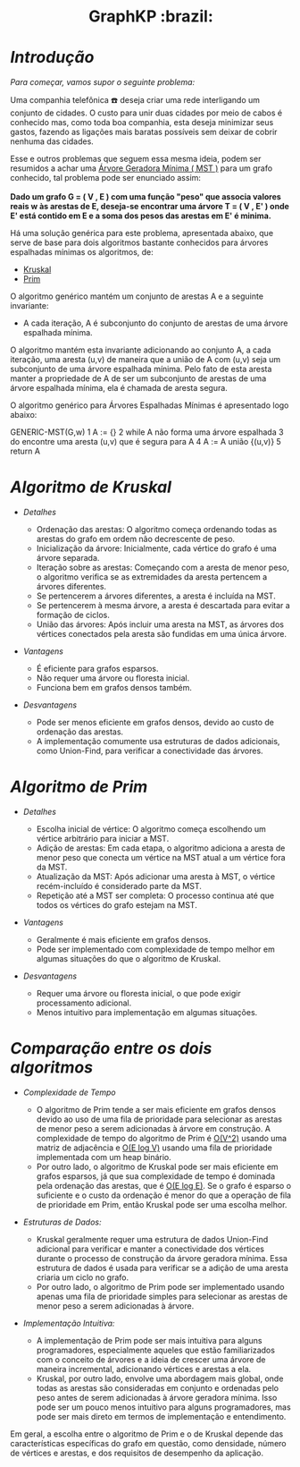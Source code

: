 <h1 align="center"> GraphKP :brazil: </h1>

# *Introdução*

_Para começar, vamos supor o seguinte problema:_ <br>

Uma companhia telefônica ☎️ deseja criar uma rede interligando um conjunto de cidades. O custo para unir duas cidades por meio de cabos é conhecido mas, como toda boa companhia,
esta deseja minimizar seus gastos, fazendo as ligações mais baratas possíveis sem deixar de cobrir nenhuma das cidades. <br>

Esse e outros problemas que seguem essa mesma ideia, podem ser resumidos a achar uma <a href="https://pt.stackoverflow.com/questions/22245/o-que-%C3%A9-%C3%A1rvore-geradora-m%C3%ADnima
" title="É um subgrafo acíclico que contém todos os vértices do grafo">Árvore Geradora Mínima ( MST )</a> para um grafo conhecido, tal problema pode ser enunciado assim: 
<br> <br>
**Dado um grafo G = ( V , E ) com uma função "peso" que associa valores reais w às arestas de E, deseja-se encontrar uma árvore T = ( V , E' ) onde E' está contido em E e a soma dos pesos
das arestas em E' é minima.** <br>

Há uma solução genérica para este problema, apresentada abaixo, que serve de base para dois algoritmos bastante conhecidos para árvores espalhadas mínimas os algoritmos, de: 
  - <a href="https://www.ime.usp.br/~pf/algoritmos_para_grafos/aulas/kruskal.html" title="O algoritmo de Kruskal faz crescer uma floresta geradora até que ela se torne conexa.  A floresta cresce de modo a satisfazer o critério de minimalidade de MSTs baseado em circuitos.">Kruskal</a>
  - <a href="https://www.ime.usp.br/~pf/algoritmos_para_grafos/aulas/prim.html" title="Dado um grafo não-dirigido conexo G com custos nas arestas, o algoritmo de Prim cultiva uma sub­árvore de G até que ela se torne geradora. No fim do processo, a árvore é uma MST.">Prim</a>

O algoritmo genérico mantém um conjunto de arestas A e a seguinte invariante: <br>
  - A cada iteração, A é subconjunto do conjunto de arestas de uma árvore espalhada mínima. <br>

O algoritmo mantém esta invariante adicionando ao conjunto A, a cada iteração, uma aresta (u,v) de maneira que a união de A com (u,v) seja um subconjunto de uma árvore espalhada mínima. 
Pelo fato de esta aresta manter a propriedade de A de ser um subconjunto de arestas de uma árvore espalhada mínima, ela é chamada de aresta segura. <br>

O algoritmo genérico para Árvores Espalhadas Mínimas é apresentado logo abaixo:

GENERIC-MST(G,w)
1 A := {}
2 while A não forma uma árvore espalhada
3       do encontre uma aresta (u,v) que é segura para A
4          A := A união {(u,v)}
5 return A


# *Algoritmo de Kruskal*

- *Detalhes*
   - Ordenação das arestas: O algoritmo começa ordenando todas as arestas do grafo em ordem não decrescente de peso.
   - Inicialização da árvore: Inicialmente, cada vértice do grafo é uma árvore separada.
   - Iteração sobre as arestas: Começando com a aresta de menor peso, o algoritmo verifica se as extremidades da aresta pertencem a árvores diferentes.
   - Se pertencerem a árvores diferentes, a aresta é incluída na MST.
   - Se pertencerem à mesma árvore, a aresta é descartada para evitar a formação de ciclos.
   - União das árvores: Após incluir uma aresta na MST, as árvores dos vértices conectados pela aresta são fundidas em uma única árvore. <br>

- *Vantagens*
   - É eficiente para grafos esparsos.
   - Não requer uma árvore ou floresta inicial.
   - Funciona bem em grafos densos também.
     
- *Desvantagens*
   - Pode ser menos eficiente em grafos densos, devido ao custo de ordenação das arestas.
   - A implementação comumente usa estruturas de dados adicionais, como Union-Find, para verificar a conectividade das árvores.

# *Algoritmo de Prim*

- *Detalhes*
   - Escolha inicial de vértice: O algoritmo começa escolhendo um vértice arbitrário para iniciar a MST.
   - Adição de arestas: Em cada etapa, o algoritmo adiciona a aresta de menor peso que conecta um vértice na MST atual a um vértice fora da MST.
   - Atualização da MST: Após adicionar uma aresta à MST, o vértice recém-incluído é considerado parte da MST.
   - Repetição até a MST ser completa: O processo continua até que todos os vértices do grafo estejam na MST. <br>

- *Vantagens*
  - Geralmente é mais eficiente em grafos densos.
  - Pode ser implementado com complexidade de tempo melhor em algumas situações do que o algoritmo de Kruskal.

- *Desvantagens*
  - Requer uma árvore ou floresta inicial, o que pode exigir processamento adicional.
  - Menos intuitivo para implementação em algumas situações.

# *Comparação entre os dois algoritmos*

- *Complexidade de Tempo*

  - O algoritmo de Prim tende a ser mais eficiente em grafos densos devido ao uso de uma fila de prioridade para selecionar as arestas de menor peso a serem adicionadas à árvore em construção. A complexidade de tempo do algoritmo de Prim é <a href="" title="Complexidade O(V^2), significa que o tempo de execução do algoritmo cresce proporcionalmente ao quadrado do número de vértices.">O(V^2)</a> usando uma matriz de adjacência e <a href="" title="log V é a complexidade logarítmica em relação ao número de vértices">O(E log V)</a> usando uma fila de prioridade implementada com um heap binário.
  - Por outro lado, o algoritmo de Kruskal pode ser mais eficiente em grafos esparsos, já que sua complexidade de tempo é dominada pela ordenação das arestas, que é <a href="" title="log E refere-se à complexidade logarítmica em relação ao número de arestas.">O(E log E)</a>. Se o grafo é esparso o suficiente e o custo da ordenação é menor do que a operação de fila de prioridade em Prim, então Kruskal pode ser uma escolha melhor.

- *Estruturas de Dados:*

  - Kruskal geralmente requer uma estrutura de dados Union-Find adicional para verificar e manter a conectividade dos vértices durante o processo de construção da árvore geradora mínima. Essa estrutura de dados é usada para verificar se a adição de uma aresta criaria um ciclo no grafo.
  - Por outro lado, o algoritmo de Prim pode ser implementado usando apenas uma fila de prioridade simples para selecionar as arestas de menor peso a serem adicionadas à árvore.

- *Implementação Intuitiva:*

  - A implementação de Prim pode ser mais intuitiva para alguns programadores, especialmente aqueles que estão familiarizados com o conceito de árvores e a ideia de crescer uma árvore de maneira incremental, adicionando vértices e arestas a ela.
  - Kruskal, por outro lado, envolve uma abordagem mais global, onde todas as arestas são consideradas em conjunto e ordenadas pelo peso antes de serem adicionadas à árvore geradora mínima. Isso pode ser um pouco menos intuitivo para alguns programadores, mas pode ser mais direto em termos de implementação e entendimento.

Em geral, a escolha entre o algoritmo de Prim e o de Kruskal depende das características específicas do grafo em questão, como densidade, número de vértices e arestas, e dos requisitos de desempenho da aplicação.
